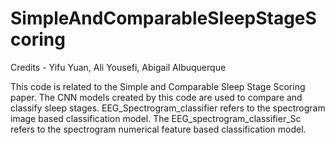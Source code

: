 # SimpleAndComparableSleepStageScoring
Credits - Yifu Yuan, Ali Yousefi, Abigail Albuquerque

This code is related to the Simple and Comparable Sleep Stage Scoring paper. 
The CNN models created by this code are used to compare and classify sleep stages.
EEG_Spectrogram_classifier refers to the spectrogram image based classification model. The EEG_spectrogram_classifier_Sc refers to the spectrogram numerical feature based classification model.
